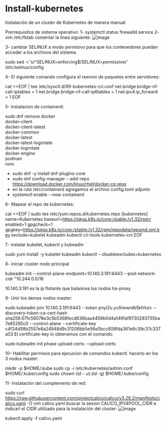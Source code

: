 # Install-kubernetes
Instalación de un cluster  de Kubernetes de manera manual

Prerrequisitos de sistema operativo:
1- systemctl status firewalld.service
2- vim /etc/fstab comentar la linea siguiente:
![image](https://github.com/user-attachments/assets/e0285564-cd85-4d0f-8a06-05c259487099)

3- cambiar SELINUX a modo permisivo para que los contenedores puedan acceder a los archivos del sistema. 

sudo sed -i 's/^SELINUX=enforcing$/SELINUX=permissive/' /etc/selinux/config

4- El siguiente comando configura el reenvio de paquetes entre servidores:

cat <<EOF | tee /etc/sysctl.d/99-kubernetes-cri.conf
net.bridge.bridge-nf-call-iptables = 1
net.bridge.bridge-nf-call-ip6tables = 1
net.ipv4.ip_forward = 1
EOF

5- Instalacion de containerd:

sudo dnf remove docker \
                  docker-client \
                  docker-client-latest \
                  docker-common \
                  docker-latest \
                  docker-latest-logrotate \
                  docker-logrotate \
                  docker-engine \
                  podman \
                  runc
                  
- sudo dnf -y install dnf-plugins-core
- sudo dnf config-manager --add-repo https://download.docker.com/linux/rhel/docker-ce.repo
- en la ruta /etc/containerd agregamos el archivo config.toml adjunto
- systemctl enable --now containerd

6- Mapear el repo de kubernetes:

cat <<EOF | sudo tee /etc/yum.repos.d/kubernetes.repo
[kubernetes]
name=Kubernetes
baseurl=https://pkgs.k8s.io/core:/stable:/v1.32/rpm/
enabled=1
gpgcheck=1
gpgkey=https://pkgs.k8s.io/core:/stable:/v1.32/rpm/repodata/repomd.xml.key
exclude=kubelet kubeadm kubectl cri-tools kubernetes-cni
EOF

7- instalar kubelet, kubectl y kubeadm

sudo yum install -y kubelet kubeadm kubectl --disableexcludes=kubernetes

8- iniciar cluster nodo principal

kubeadm init --control-plane-endpoint=10.140.3.191:6443 --pod-network-cidr "10.244.0.0/16

10.140.3.191 es la ip flotante que balancea los nodos ha-proxy

9- Unir los demas nodos master:

sudo kubeadm join 10.140.3.191:6443 --token pnyi2u.yu5lwwrdb5kfrkzv --discovery-token-ca-cert-hash sha256:07fc56078e3c5b5368fecd636baa4459b0d4a146faf9730283735ba7e85285c0  --control-plane --certificate-key c4f24d58b2557e8a24948d9c31206bb5e56e5bcc808fda361e6c39c37c337a03
El certificate-key lo obtenemos con el comando:

sudo kubeadm init phase upload-certs --upload-certs

10- Habilitar permisos para ejecucion de comandos kubectl. hacerlo en los 3 nodos master:

mkdir -p $HOME/.kube
sudo cp -i /etc/kubernetes/admin.conf $HOME/.kube/config
sudo chown $(id -u):$(id -g) $HOME/.kube/config

11- Instalación del complemento de red:

sudo curl https://raw.githubusercontent.com/projectcalico/calico/v3.29.2/manifests/calico.yaml -O
vim calico.yaml
buscar la sesion CALICO_IPV4POOL_CIDR e indicarl el CIDR utilizado para la instalación del cluster:
![image](https://github.com/user-attachments/assets/ec6af479-8f08-483a-baf7-1713a240abf8)

kubectl apply -f calico.yaml






